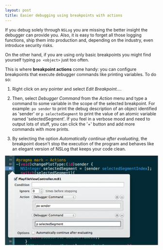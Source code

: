 ```yaml
---
layout: post
title: Easier debugging using breakpoints with actions 
---
```


If you debug solely through ```NSLog``` you are missing the better insight the debugger can provide you. Also, it is easy to forget all those logging functions, ship them into production and, depending on the industry, even introduce security risks. 

On the other hand, if you are using only basic breakpoints you might find yourself typing ```po <object>``` just too often. 

This is where **breakpoint actions** come handy: you can configure breakpoints that execute debugger commands like printing variables. To do so:

1. Right click on any pointer and select *Edit Breakpoint...*.

2. Then, select *Debugger Command* from the *Action* menu and type a command to some variable in the scope of the selected breakpoint. For example: ```po sender``` to print the debug description of an object identified as 'sender' or ```p selectedSegment``` to print the value of an atomic variable named 'selectedSegment'. If you feel in a verbose mood and need to output lots of stuff, you can click the '+' button and add more commands with more prints.

3. By selecting the option *Automatically continue after evaluating*, the breakpoint doesn't stop the execution of the program and behaves like an elegant version of NSLog that keeps your code clean.

![Breakpoint Actions](/posts_images/2014-02-02-breakpoint-actions.png)
